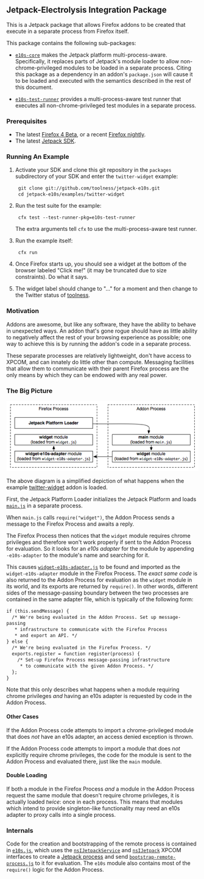 ## Jetpack-Electrolysis Integration Package ##

This is a Jetpack package that allows Firefox addons to be created that execute in a separate process from Firefox itself.

This package contains the following sub-packages:

  * <code>[e10s-core][]</code> makes the Jetpack platform multi-process-aware. Specifically, it replaces parts of Jetpack's module loader to allow non-chrome-privileged modules to be loaded in a separate process. Citing this package as a dependency in an addon's `package.json` will cause it to be loaded and executed with the semantics described in the rest of this document.

  * <code>[e10s-test-runner][]</code> provides a multi-process-aware test runner that executes all non-chrome-privileged test modules in a separate process.

  [e10s-core]: http://github.com/toolness/jetpack-e10s/tree/master/packages/e10s-core/
  [e10s-test-runner]: http://github.com/toolness/jetpack-e10s/tree/master/packages/e10s-test-runner/

### Prerequisites ###

  * The latest [Firefox 4 Beta][], or a recent [Firefox nightly][].
  * The latest [Jetpack SDK][].

  [Firefox 4 Beta]: http://www.mozilla.com/en-US/firefox/beta/
  [Firefox nightly]: http://ftp.mozilla.org/pub/mozilla.org/firefox/nightly/latest-trunk/
  [Jetpack SDK]: http://github.com/mozillalabs/jetpack-sdk

### Running An Example ###

1. Activate your SDK and clone this git repository in the `packages` subdirectory of your SDK and enter the `twitter-widget` example:

        git clone git://github.com/toolness/jetpack-e10s.git
        cd jetpack-e10s/examples/twitter-widget

2. Run the test suite for the example:

        cfx test --test-runner-pkg=e10s-test-runner

   The extra arguments tell `cfx` to use the multi-process-aware test runner.

3. Run the example itself:

        cfx run

4. Once Firefox starts up, you should see a widget at the bottom of the
   browser labeled "Click me!" (it may be truncated due to size constraints).
   Do what it says.

5. The widget label should change to "..." for a moment and then change
   to the Twitter status of [toolness](http://twitter.com/toolness).

### Motivation ###

Addons are awesome, but like any software, they have the ability to behave in unexpected ways. An addon that's gone rogue should have as little ability to negatively affect the rest of your browsing experience as possible; one way to achieve this is by running the addon's code in a separate process.

These separate processes are relatively lightweight, don't have access to XPCOM, and can innately do little other than compute. Messaging facilities that allow them to communicate with their parent Firefox process are the only means by which they can be endowed with any real power.

### The Big Picture ###

![Multi-Process Architecture](http://github.com/toolness/jetpack-e10s/raw/master/diagrams/twitter-widget.png)

The above diagram is a simplified depiction of what happens when the example [twitter-widget][] addon is loaded.

First, the Jetpack Platform Loader initializes the Jetpack Platform and loads <code>[main.js][]</code> in a separate process.

When `main.js` calls `require("widget")`, the Addon Process sends a message to the Firefox Process and awaits a reply.

The Firefox Process then notices that the `widget` module requires chrome privileges and therefore won't work properly if sent to the Addon Process for evaluation. So it looks for an *e10s adapter* for the module by appending `-e10s-adapter` to the module's name and searching for it.

This causes <code>[widget-e10s-adapter.js][]</code> to be found and imported as the `widget-e10s-adapter` module in the Firefox Process. The *exact same code* is also returned to the Addon Process for evaluation as the `widget` module in its world, and its exports are returned by `require()`. In other words, different sides of the message-passing boundary between the two processes are contained in the same adapter file, which is typically of the following form:

    if (this.sendMessage) {
	  /* We're being evaluated in the Addon Process. Set up message-passing
	   * infrastructure to communicate with the Firefox Process
	   * and export an API. */
    } else {
	  /* We're being evaluated in the Firefox Process. */
	  exports.register = function register(process) {
		/* Set-up Firefox Process message-passing infrastructure
		 * to communicate with the given Addon Process. */
	  };
	}

Note that this only describes what happens when a module requiring chrome privileges *and* having an e10s adapter is requested by code in the Addon Process.

[twitter-widget]: http://github.com/toolness/jetpack-e10s/tree/master/examples/twitter-widget/
[main.js]: http://github.com/toolness/jetpack-e10s/blob/master/examples/twitter-widget/lib/main.js
[widget-e10s-adapter.js]: http://github.com/toolness/jetpack-e10s/blob/master/packages/e10s-core/lib/widget-e10s-adapter.js

#### Other Cases ####

If the Addon Process code attempts to import a chrome-privileged module that does *not* have an e10s adapter, an access denied exception is thrown.

If the Addon Process code attempts to import a module that does *not* explicitly require chrome privileges, the code for the module is sent to the Addon Process and evaluated there, just like the `main` module.

#### Double Loading ####

If both a module in the Firefox Process *and* a module in the Addon Process request the same module that doesn't require chrome privileges, it is actually loaded *twice*: once in each process. This means that modules which intend to provide singleton-like functionality may need an e10s adapter to proxy calls into a single process.

### Internals ###

Code for the creation and bootstrapping of the remote process is contained in <code>[e10s.js][]</code>, which uses the <code>[nsIJetpackService][]</code> and <code>[nsIJetpack][]</code> XPCOM interfaces to create a [Jetpack process][] and send <code>[bootstrap-remote-process.js][]</code> to it for evaluation. The `e10s` module also contains most of the `require()` logic for the Addon Process.

[e10s.js]: http://github.com/toolness/jetpack-e10s/blob/master/packages/e10s-core/lib/e10s.js
[bootstrap-remote-process.js]: http://github.com/toolness/jetpack-e10s/blob/master/packages/e10s-core/data/bootstrap-remote-process.js
[nsIJetpackService]: https://developer.mozilla.org/en/nsIJetpackService
[nsIJetpack]: https://developer.mozilla.org/en/nsIJetpack
[Jetpack process]: https://developer.mozilla.org/en/Jetpack_Processes
